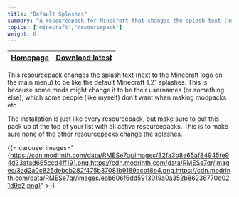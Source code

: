 ```yaml
---
title: "Default Splashes"
summary: "A resourcepack for Minecraft that changes the splash text (next to the Minecraft logo on the main menu) to be like the default Minecraft 1.21 splashes. This is because some mods might change it, which some people don't want when making modpack."
topics: ["minecraft","resourcepack"]
weight: 6
---
```


| [Homepage](https://modrinth.com/resourcepack/default-splashes) | [Download latest](https://modrinth.com/resourcepack/default-splashes/version/latest) |
|---|---|

This resourcepack changes the splash text (next to the Minecraft logo on the main menu) to be like the default Minecraft 1.21 splashes. This is because some mods might change it to be their usernames (or something else), which some people (like myself) don't want when making modpacks etc.

The installation is just like every resourcepack, but make sure to put this pack up at the top of your list with all active resourcepacks. This is to make sure none of the other resourcepacks change the splashes.

{{< carousel images="{https://cdn.modrinth.com/data/RMESe7qr/images/32fa3b8e65af84945fe94d33afad665ccd4ff191.png,https://cdn.modrinth.com/data/RMESe7qr/images/3ad2a0c825debcb282f475b37081b9189acbf8b4.png,https://cdn.modrinth.com/data/RMESe7qr/images/eab606f6dd5913019a0a352b86236770d021d9e2.png}" >}}

